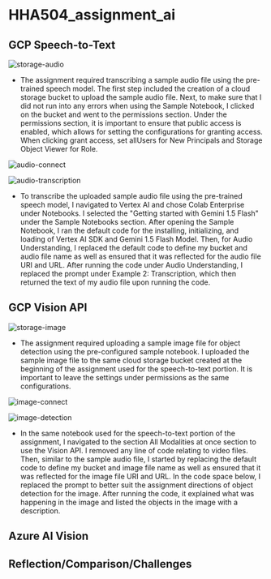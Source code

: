 # HHA504_assignment_ai

## GCP Speech-to-Text
![storage-audio](https://github.com/user-attachments/assets/7617bfdb-dfb0-4ff7-8e10-91127a2aa771)

- The assignment required transcribing a sample audio file using the pre-trained speech model. The first step included the creation of a cloud storage bucket to upload the sample audio file. Next, to make sure that I did not run into any errors when using the Sample Notebook, I clicked on the bucket and went to the permissions section. Under the permissions section, it is important to ensure that public access is enabled, which allows for setting the configurations for granting access. When clicking grant access, set allUsers for New Principals and Storage Object Viewer for Role.
  
![audio-connect](https://github.com/user-attachments/assets/49ad1d16-dc0f-4f2e-ac22-53b2e9302aec)

![audio-transcription](https://github.com/user-attachments/assets/da75024b-d4fd-42d5-90a2-40d689aea676)

- To transcribe the uploaded sample audio file using the pre-trained speech model, I navigated to Vertex AI and chose Colab Enterprise under Notebooks. I selected the "Getting started with Gemini 1.5 Flash" under the Sample Notebooks section. After opening the Sample Notebook, I ran the default code for the installing, initializing, and loading of Vertex AI SDK and Gemini 1.5 Flash Model. Then, for Audio Understanding, I replaced the default code to define my bucket and audio file name as well as ensured that it was reflected for the audio file URI and URL. After running the code under Audio Understanding, I replaced the prompt under Example 2: Transcription, which then returned the text of my audio file upon running the code.

## GCP Vision API
![storage-image](https://github.com/user-attachments/assets/7617bfdb-dfb0-4ff7-8e10-91127a2aa771)

- The assignment required uploading a sample image file for object detection using the pre-configured sample notebook. I uploaded the sample image file to the same cloud storage bucket created at the beginning of the assignment used for the speech-to-text portion. It is important to leave the settings under permissions as the same configurations.
  
![image-connect](https://github.com/user-attachments/assets/5869360b-21f6-41a0-8771-fd7efbadbd74)

![image-detection](https://github.com/user-attachments/assets/89070e47-1cba-49ad-8951-bdb66f1a4ebe)

- In the same notebook used for the speech-to-text portion of the assignment, I navigated to the section All Modalities at once section to use the Vision API. I removed any line of code relating to video files. Then, similar to the sample audio file, I started by replacing the default code to define my bucket and image file name as well as ensured that it was reflected for the image file URI and URL. In the code space below, I replaced the prompt to better suit the assignment directions of object detection for the image. After running the code, it explained what was happening in the image and listed the objects in the image with a description.

## Azure AI Vision


## Reflection/Comparison/Challenges 
